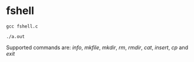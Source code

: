 # fshell

```gcc fshell.c```

```./a.out```

Supported commands are:  *info*, *mkfile*, *mkdir*, *rm*, *rmdir*, *cat*, *insert*, *cp* and *exit*

